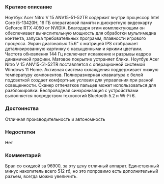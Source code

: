 ### **Краткое описание**
Ноутбук Acer Nitro V 15 ANV15-51-52TR содержит внутри процессор Intel Core i5-13420H, 16 ГБ оперативной памяти и дискретную видеокарту GeForce RTX 4050 от NVIDIA. Благодаря этим комплектующим он обеспечивает вычислительную мощность для обработки мультимедиа контента, запуска требовательных программ, плавности игрового процесса. Экран диагональю 15.6" с матрицей IPS отображает детализированную картинку с насыщенными и яркими цветами. Частота обновления 144 Гц исключает искажение и разрывы кадров динамичной графики. Матовое покрытие устраняет блики.  Ноутбук Acer Nitro V 15 ANV15-51-52TR поставляется с операционной системой Windows 11 Home. Активная система охлаждения поддерживает низкую температуру компонентов. Полноразмерная клавиатура с белой подсветкой создает комфортные условия для управления при разной освещенности. Сканер отпечатков пальцев может использоваться для разблокировки. Беспроводная синхронизация с устройствами выполняется посредством технологий Bluetooth 5.2 и Wi-Fi 6.

### **Достоинства**
Отличная производительность и автономность

### **Недостатки**
Нет

### **Комментарий**
Брал со скидкой за 96900, за эту цену отличный аппарат. Единственный минус накопитель всего 512 гб, но это попровимо есть дополнительный разъем, всегда можно увеличить.
